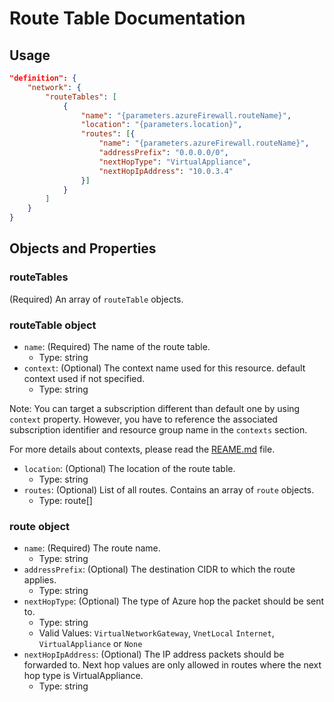 # Route Table Documentation

## Usage

```json
"definition": {
    "network": {
        "routeTables": [
            {
                "name": "{parameters.azureFirewall.routeName}",
                "location": "{parameters.location}",
                "routes": [{
                    "name": "{parameters.azureFirewall.routeName}",
                    "addressPrefix": "0.0.0.0/0",
                    "nextHopType": "VirtualAppliance",
                    "nextHopIpAddress": "10.0.3.4"
                }]
            }
        ]
    }
}
```

## Objects and Properties

### routeTables

(Required) An array of `routeTable` objects.

### routeTable object

- `name`: (Required) The name of the route table.
  - Type: string
- `context`: (Optional) The context name used for this resource. default context used if not specified.
  - Type: string

Note: You can target a subscription different than default one by using `context` property. However, you have to reference the associated subscription identifier and resource group name in the `contexts` section.

For more details about contexts, please read the [REAME.md](../../../README.md) file.

- `location`: (Optional) The location of the route table.
  - Type: string
- `routes`: (Optional) List of all routes. Contains an array of `route` objects.
  - Type: route[]

### route object

- `name`: (Required) The route name.
  - Type: string
- `addressPrefix`: (Optional) The destination CIDR to which the route applies.
  - Type: string
- `nextHopType`: (Optional) The type of Azure hop the packet should be sent to.
  - Type: string
  - Valid Values: `VirtualNetworkGateway`, `VnetLocal` `Internet`, `VirtualAppliance` or `None`
- `nextHopIpAddress`: (Optional) The IP address packets should be forwarded to. Next hop values are only allowed in routes where the next hop type is VirtualAppliance.
  - Type: string
